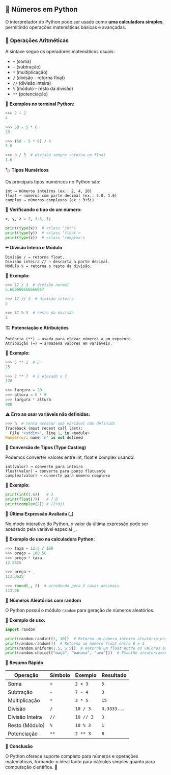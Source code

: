 ## 🔢 Números em Python  

O interpretador do Python pode ser usado como **uma calculadora simples**, permitindo operações matemáticas básicas e avançadas.  

### 🧮 **Operações Aritméticas**  

A sintaxe segue os operadores matemáticos usuais:  
- `+` (soma)  
- `-` (subtração)  
- `*` (multiplicação)  
- `/` (divisão - retorna float)  
- `//` (divisão inteira)  
- `%` (módulo - resto da divisão)  
- `**` (potenciação)  

📌 **Exemplos no terminal Python:**  
```python
>>> 2 + 2  
4  

>>> 50 - 5 * 6  
20  

>>> (50 - 5 * 6) / 4  
5.0  

>>> 8 / 5  # divisão sempre retorna um float  
1.6  
```

🏷️ **Tipos Numéricos**  

Os principais tipos numéricos no Python são:

    int → números inteiros (ex.: 2, 4, 20)
    float → números com parte decimal (ex.: 5.0, 1.6)
    complex → números complexos (ex.: 3+5j)

📌 **Verificando o tipo de um número:**
```python
x, y, z = 2, 3.5, 1j  

print(type(x))  # <class 'int'>  
print(type(y))  # <class 'float'>  
print(type(z))  # <class 'complex'>  
```

➗ **Divisão Inteira e Módulo**  

    Divisão / → retorna float.
    Divisão inteira // → descarta a parte decimal.
    Módulo % → retorna o resto da divisão.

📌 **Exemplo:**
```python
>>> 17 / 3  # divisão normal  
5.666666666666667  

>>> 17 // 3  # divisão inteira  
5  

>>> 17 % 3  # resto da divisão  
2  
```

🏗 **Potenciação e Atribuições**  

    Potência (**) → usada para elevar números a um expoente.
    Atribuição (=) → armazena valores em variáveis.

📌 **Exemplo:**
```python
>>> 5 ** 2  # 5²  
25  

>>> 2 ** 7  # 2 elevado a 7  
128  

>>> largura = 20  
>>> altura = 5 * 9  
>>> largura * altura  
900  
```

⚠️ **Erro ao usar variáveis não definidas:**
```python
>>> n  # tenta acessar uma variável não definida  
Traceback (most recent call last):  
  File "<stdin>", line 1, in <module>  
NameError: name 'n' is not defined  
```

🔄 **Conversão de Tipos (Type Casting)**  

Podemos converter valores entre int, float e complex usando:

    int(valor) → converte para inteiro
    float(valor) → converte para ponto flutuante
    complex(valor) → converte para número complexo

📌 **Exemplo:**
```python
print(int(3.6))   # 3  
print(float(7))   # 7.0  
print(complex(2)) # (2+0j)  
```

🔢 **Última Expressão Avaliada (_)**  

No modo interativo do Python, o valor da última expressão pode ser acessado pela variável especial `_`.

📌 **Exemplo de uso na calculadora Python:**
```python
>>> taxa = 12.5 / 100  
>>> preço = 100.50  
>>> preço * taxa  
12.5625  

>>> preço + _  
113.0625  

>>> round(_, 2)  # arredonda para 2 casas decimais  
113.06  
```

🔀 **Números Aleatórios com random**  

O Python possui o módulo `random` para geração de números aleatórios.

📌 **Exemplo de uso:**
```python
import random

print(random.randint(1, 10))  # Retorna um número inteiro aleatório entre 1 e 10
print(random.random())  # Retorna um número float entre 0 e 1
print(random.uniform(1.5, 5.5))  # Retorna um float entre os valores especificados
print(random.choice(["maçã", "banana", "uva"]))  # Escolhe aleatoriamente um item da lista
```

📌 **Resumo Rápido**

| Operação          | Símbolo | Exemplo   | Resultado      |
|------------------|---------|----------|---------------|
| Soma            | `+`     | `2 + 3`  | `5`           |
| Subtração       | `-`     | `7 - 4`  | `3`           |
| Multiplicação   | `*`     | `3 * 5`  | `15`          |
| Divisão        | `/`     | `10 / 3` | `3.3333...`   |
| Divisão Inteira | `//`    | `10 // 3` | `3`           |
| Resto (Módulo)  | `%`     | `10 % 3` | `1`           |
| Potenciação     | `**`    | `2 ** 3` | `8`           |

📖 **Conclusão**

O Python oferece suporte completo para números e operações matemáticas, tornando-o ideal tanto para cálculos simples quanto para computação científica. 🚀


